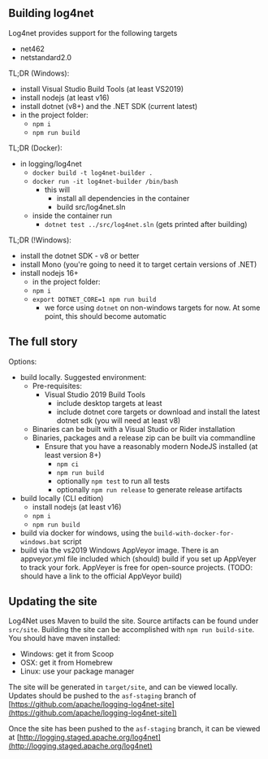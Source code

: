 ## Building log4net

Log4net provides support for the following targets
- net462
- netstandard2.0

TL;DR (Windows):
- install Visual Studio Build Tools (at least VS2019)
- install nodejs (at least v16)
- install dotnet (v8+) and the .NET SDK (current latest)
- in the project folder:
  - `npm i`
  - `npm run build`

TL;DR (Docker):
- in logging/log4net
  - `docker build -t log4net-builder .`
  - `docker run -it log4net-builder /bin/bash`
    - this will
      - install all dependencies in the container
      - build src/log4net.sln
  - inside the container run
    - `dotnet test ../src/log4net.sln` (gets printed after building)

TL;DR (!Windows):
- install the dotnet SDK - v8 or better
- install Mono (you're going to need it to target certain versions of .NET)
- install nodejs 16+
  - in the project folder:
  - `npm i`
  - `export DOTNET_CORE=1 npm run build`
    - we force using `dotnet` on non-windows targets for now. At some point,
      this should become automatic

## The full story

Options:
- build locally. Suggested environment:
    - Pre-requisites:
        - Visual Studio 2019 Build Tools
            - include desktop targets at least
            - include dotnet core targets or download and install
                the latest dotnet sdk (you will need at least v8)
    - Binaries can be built with a Visual Studio or Rider installation
    - Binaries, packages and a release zip can be built via commandline
        - Ensure that you have a reasonably modern NodeJS installed (at least version 8+)
            - `npm ci`
            - `npm run build`
            - optionally `npm test` to run all tests
            - optionally `npm run release` to generate release artifacts
- build locally (CLI edition)
  - install nodejs (at least v16)
  - `npm i`
  - `npm run build`
- build via docker for windows, using the `build-with-docker-for-windows.bat` script
- build via the vs2019 Windows AppVeyor image. There is an appveyor.yml file
    included which (should) build if you set up AppVeyer to track
    your fork. AppVeyer is free for open-source projects.
    (TODO: should have a link to the official AppVeyor build)

## Updating the site

Log4Net uses Maven to build the site. Source artifacts can be found under `src/site`.
Building the site can be accomplished with `npm run build-site`. You should have maven
installed:
- Windows: get it from Scoop
- OSX: get it from Homebrew
- Linux: use your package manager

The site will be generated in `target/site`, and can be viewed locally. Updates should
be pushed to the `asf-staging` branch of [https://github.com/apache/logging-log4net-site](https://github.com/apache/logging-log4net-site])

Once the site has been pushed to the `asf-staging` branch, it can be viewed at
[http://logging.staged.apache.org/log4net](http://logging.staged.apache.org/log4net)
